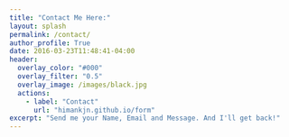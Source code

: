```yaml
---
title: "Contact Me Here:"
layout: splash
permalink: /contact/
author_profile: True
date: 2016-03-23T11:48:41-04:00
header:
  overlay_color: "#000"
  overlay_filter: "0.5"
  overlay_image: /images/black.jpg
  actions:
    - label: "Contact"
      url: "himankjn.github.io/form"
excerpt: "Send me your Name, Email and Message. And I'll get back!"      
---
```

